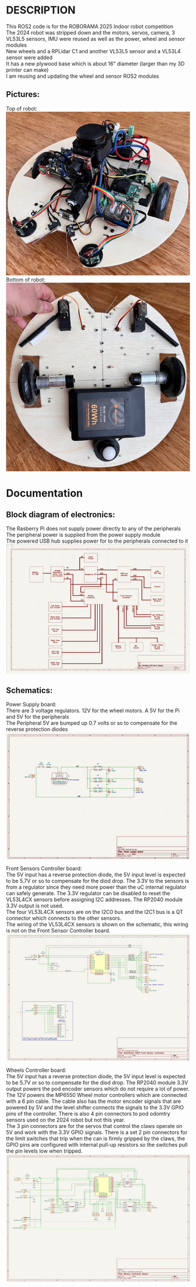 # DESCRIPTION
This ROS2 code is for the ROBORAMA 2025 Indoor robot competition<br>
The 2024 robot was stripped down and the motors, servos, camera, 3 VL53L5 sensors, IMU were reused as well as the power, wheel and sensor modules<br>
New wheels and a RPLidar C1 and another VL53L5 sensor and a VL53L4 sensor were added<br>
It has a new plywood base which is about 16" diameter (larger than my 3D printer can make)<br>
I am reusing and updating the wheel and sensor ROS2 modules<br>

## Pictures:
Top of robot:<br>
![Robot top](support/RoboRama25_Robot_top_pic.jpg) <br>
Bottom of robot:<br>
![Robot top](support/RoboRama25_Robot_bot_pic.jpg) <br>

# Documentation
## Block diagram of electronics:
The Rasberry Pi does not supply power directly to any of the peripherals<br>
The peripheral power is supplied from the power supply module<br>
The powered USB hub supplies power for to the peripherals connected to it<br>
![Block diagram](support/RoboRama25_Block_Diagram.jpg) <br>

## Schematics:
Power Supply board:<br>
There are 3 voltage regulators. 12V for the wheel motors. A 5V for the Pi and 5V for the peripherals<br>
The Peripheral 5V are bumped up 0.7 volts or so to compensate for the reverse protection diodes<br>
![Power Supply board](support/RoboRama25_Power_Board.jpg) <br>

Front Sensors Controller board:<br>
The 5V input has a reverse protection diode, the 5V input level is expected to be 5.7V or so to compensate for the diod drop. The 3.3V to the sensors is from a regulator since they need more power than the uC internal regulator can safely generate. The 3.3V regulator can be disabled to reset the VL53L4CX sensors before assigning I2C addresses. The RP2040 module 3.3V output is not used.<br>
The four VL53L4CX sensors are on the I2C0 bus and the I2C1 bus is a QT connector which connects to the other sensors.<br>
The wiring of the VL53L4CX sensors is shown on the schematic, this wiring is not on the Front Sensor Controller board.<br>
![Front Sensor Controller](support/RoboRama25_Front_Sensor_Controller_Schematic.jpg) <br>

Wheels Controller board:<br>
The 5V input has a reverse protection diode, the 5V input level is expected to be 5.7V or so to compensate for the diod drop. The RP2040 module 3.3V output powers the pod encoder sensors which do not require a lot of power.<br>
The 12V powers the MP6550 Wheel motor controllers which are connected with a 6 pin cable. The cable also has the motor encoder signals that are powered by 5V and the level shifter connects the signals to the 3.3V GPIO pins of the controller. There is also 4 pin connectors to pod odomtry sensors used on the 2024 robot but not this year.<br>
The 3 pin connectors are for the servos that control the claws operate on 5V and work with the 3.3V GPIO signals. There is a set 2 pin connectors for the limit switches that trip when the can is firmly gripped by the claws, the GPIO pins are configured with internal pull-up resistors so the switches pull the pin levels low when tripped.<br>
![Wheels Controller board](support/RoboRama25_Wheels_Controller.jpg) <br>

